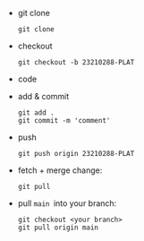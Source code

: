 

* git clone

  `git clone `
* checkout

  `git checkout -b 23210288-PLAT`
* code
* add & commit

  ```
  git add .
  git commit -m 'comment'
  ```
* push

  `git push origin 23210288-PLAT`
* fetch + merge change:

  `git pull`
* pull `main `into your branch:

  ```
  git checkout <your branch>
  git pull origin main
  ```
